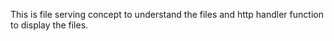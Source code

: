 This is file serving concept to understand the files and http handler function to display the files.
